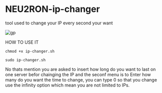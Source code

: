 # NEU2RON-ip-changer
tool used to change your IP every second your want

![gp](https://github.com/gr33n37/gr33n37-ip-changer/assets/30112537/34e1c4e2-ec79-4ef3-b0a2-e99eee48bb4b)


HOW TO USE IT

``` shell
chmod +x ip-changer.sh
```

``` shell
sudo ip-changer.sh
```

No thats mention you are asked to insert how long do you want to last on one server befor chainging the IP and the seconf menu is to Enter how many do you want the time to change, you can type 0 so that you change use the infinity option which mean you are not limited to IPs.
